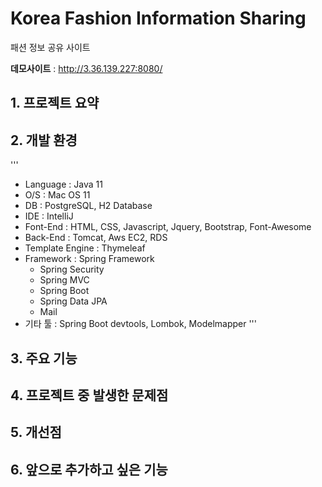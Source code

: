 # Korea Fashion Information Sharing
패션 정보 공유 사이트

**데모사이트** : http://3.36.139.227:8080/

## 1. 프로젝트 요약

## 2. 개발 환경
'''
  - Language : Java 11
  - O/S : Mac OS 11
  - DB : PostgreSQL, H2 Database
  - IDE : IntelliJ
  - Font-End : HTML, CSS, Javascript, Jquery, Bootstrap, Font-Awesome
  - Back-End : Tomcat, Aws EC2, RDS
  - Template Engine : Thymeleaf
  - Framework : Spring Framework
      - Spring Security
      - Spring MVC
      - Spring Boot
      - Spring Data JPA
      - Mail
  - 기타 툴 : Spring Boot devtools, Lombok, Modelmapper
'''

## 3. 주요 기능
## 4. 프로젝트 중 발생한 문제점
## 5. 개선점
## 6. 앞으로 추가하고 싶은 기능

